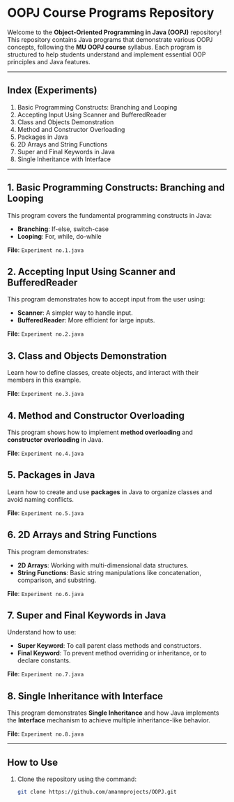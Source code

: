 # OOPJ Course Programs Repository

Welcome to the **Object-Oriented Programming in Java (OOPJ)** repository! This repository contains Java programs that demonstrate various OOPJ concepts, following the **MU OOPJ course** syllabus. Each program is structured to help students understand and implement essential OOP principles and Java features.

---

## Index (Experiments)

1. Basic Programming Constructs: Branching and Looping
2. Accepting Input Using Scanner and BufferedReader
3. Class and Objects Demonstration
4. Method and Constructor Overloading
5. Packages in Java
6. 2D Arrays and String Functions
7. Super and Final Keywords in Java
8. Single Inheritance with Interface

---

## 1. Basic Programming Constructs: Branching and Looping

This program covers the fundamental programming constructs in Java:
- **Branching**: If-else, switch-case
- **Looping**: For, while, do-while

**File**: `Experiment no.1.java`

## 2. Accepting Input Using Scanner and BufferedReader

This program demonstrates how to accept input from the user using:
- **Scanner**: A simpler way to handle input.
- **BufferedReader**: More efficient for large inputs.

**File**: `Experiment no.2.java`

## 3. Class and Objects Demonstration

Learn how to define classes, create objects, and interact with their members in this example.

**File**: `Experiment no.3.java`

## 4. Method and Constructor Overloading

This program shows how to implement **method overloading** and **constructor overloading** in Java.

**File**: `Experiment no.4.java`

## 5. Packages in Java

Learn how to create and use **packages** in Java to organize classes and avoid naming conflicts.

**File**: `Experiment no.5.java`

## 6. 2D Arrays and String Functions

This program demonstrates:
- **2D Arrays**: Working with multi-dimensional data structures.
- **String Functions**: Basic string manipulations like concatenation, comparison, and substring.

**File**: `Experiment no.6.java`

## 7. Super and Final Keywords in Java

Understand how to use:
- **Super Keyword**: To call parent class methods and constructors.
- **Final Keyword**: To prevent method overriding or inheritance, or to declare constants.

**File**: `Experiment no.7.java`

## 8. Single Inheritance with Interface

This program demonstrates **Single Inheritance** and how Java implements the **Interface** mechanism to achieve multiple inheritance-like behavior.

**File**: `Experiment no.8.java`

---

## How to Use

1. Clone the repository using the command:
   ```bash
   git clone https://github.com/amanmprojects/OOPJ.git
